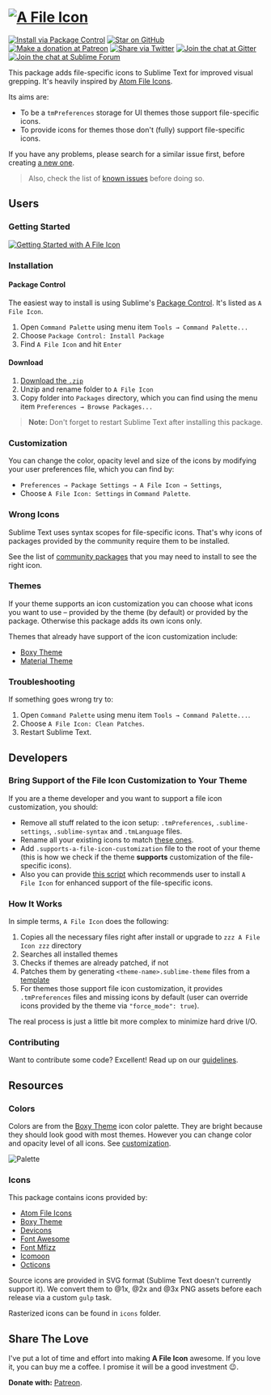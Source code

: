 # [![A File Icon][img-logo]][downloads]

[![Install via Package Control][img-downloads]][downloads]
[![Star on GitHub][img-stars]][stars]
[![Make a donation at Patreon][img-patreon]][patreon]
[![Share via Twitter][img-twitter]][twitter]
[![Join the chat at Gitter][img-gitter]][gitter]
[![Join the chat at Sublime Forum][img-forum]][forum]

This package adds file-specific icons to Sublime Text for improved visual grepping. It's heavily inspired by [Atom File Icons][atom-file-icons].

Its aims are:

* To be a `tmPreferences` storage for UI themes those support file-specific icons.
* To provide icons for themes those don't (fully) support file-specific icons.

If you have any problems, please search for a similar issue first, before creating [a new one][new-issue]. 

> Also, check the list of [known issues][known-issues] before doing so.

## Users

### Getting Started

[![Getting Started with A File Icon][img-getting-started]][getting-started]

### Installation

#### Package Control

The easiest way to install is using Sublime's [Package Control][downloads]. It's listed as `A File Icon`.

1. Open `Command Palette` using menu item `Tools → Command Palette...`
2. Choose `Package Control: Install Package`
3. Find `A File Icon` and hit `Enter`

#### Download

1. [Download the `.zip`][release]
2. Unzip and rename folder to `A File Icon`
3. Copy folder into `Packages` directory, which you can find using the menu item `Preferences → Browse Packages...`

> **Note:** Don't forget to restart Sublime Text after installing this package. 

### Customization

You can change the color, opacity level and size of the icons by modifying your user preferences file, which you can find by:

* `Preferences → Package Settings → A File Icon → Settings`,
* Choose `A File Icon: Settings` in `Command Palette`.

### Wrong Icons

Sublime Text uses syntax scopes for file-specific icons. That's why icons of packages provided by the community require them to be installed.

See the list of [community packages][packages] that you may need to install to see the right icon.

### Themes

If your theme supports an icon customization you can choose what icons you want to use – provided by the theme (by default) or provided by the package. Otherwise this package adds its own icons only.

Themes that already have support of the icon customization include:

* [Boxy Theme][boxy-theme]
* [Material Theme][material-theme]

### Troubleshooting

If something goes wrong try to:

1. Open `Command Palette` using menu item `Tools → Command Palette...`.
2. Choose `A File Icon: Clean Patches`.
3. Restart Sublime Text.

## Developers

### Bring Support of the File Icon Customization to Your Theme

If you are a theme developer and you want to support a file icon customization, you should:

* Remove all stuff related to the icon setup: `.tmPreferences`, `.sublime-settings`, `.sublime-syntax` and `.tmLanguage` files.
* Rename all your existing icons to match [these ones][icons].
* Add `.supports-a-file-icon-customization` file to the root of your theme (this is how we check if the theme **supports** customization of the file-specific icons).
* Also you can provide [this script][installer] which recommends user to install `A File Icon` for enhanced support of the file-specific icons.

### How It Works

In simple terms, `A File Icon` does the following:

1. Copies all the necessary files right after install or upgrade to `zzz A File Icon zzz` directory
2. Searches all installed themes
3. Checks if themes are already patched, if not
4. Patches them by generating `<theme-name>.sublime-theme` files from a [template][template]
5. For themes those support file icon customization, it provides `.tmPreferences` files and missing icons by default (user can override icons provided by the theme via `"force_mode": true`).

The real process is just a little bit more complex to minimize hard drive I/O.

### Contributing

Want to contribute some code? Excellent! Read up on our [guidelines][contributing].

## Resources

### Colors

Colors are from the [Boxy Theme][boxy-theme] icon color palette. They are bright because they should look good with most themes. However you can change color and opacity level of all icons. See [customization][customization].

![Palette][img-palette]

### Icons

This package contains icons provided by:

- [Atom File Icons][atom-file-icons]
- [Boxy Theme][boxy-theme]
- [Devicons][devicons]
- [Font Awesome][font-awesome]
- [Font Mfizz][font-mfizz]
- [Icomoon][icomoon]
- [Octicons][octicons]

Source icons are provided in SVG format (Sublime Text doesn't currently support it). We convert them to @1x, @2x and @3x PNG assets before each release via a custom `gulp` task. 

Rasterized icons can be found in `icons` folder.

## Share The Love

I've put a lot of time and effort into making **A File Icon** awesome. If you love it, you can buy me a coffee. I promise it will be a good investment 😉.

**Donate with:** [Patreon][patreon].

<!-- Resources -->

[atom-file-icons]: https://github.com/file-icons/atom
[boxy-theme]: https://github.com/ihodev/sublime-boxy
[devicons]: http://vorillaz.github.io/devicons/#/main
[font-awesome]: http://fontawesome.io/
[font-mfizz]: http://fizzed.com/oss/font-mfizz
[icomoon]: https://icomoon.io/
[material-theme]: https://github.com/equinusocio/material-theme
[octicons]: https://octicons.github.com/

<!-- Misc -->

[changelog]: https://github.com/ihodev/a-file-icon/blob/develop/CHANGELOG.md
[coming-soon]: https://github.com/wbond/package_control_channel/pull/6109
[contributing]: https://github.com/ihodev/a-file-icon/blob/develop/.github/CONTRIBUTING.md
[customization]: https://github.com/ihodev/a-file-icon#customization
[downloads]: https://packagecontrol.io/packages/A%20File%20Icon 'A File Icon @ Package Control'
[forum]: https://forum.sublimetext.com/t/a-file-icon-sublime-file-specific-icons-for-improved-visual-grepping/25874
[getting-started]: https://youtu.be/aTpuEhVHASw 'Watch "Getting Started with A File Icon" on YouTube'
[gitter]: https://gitter.im/a-file-icon/Lobby
[icons]: https://github.com/ihodev/a-file-icon/tree/develop/icons/multi
[installer]: https://github.com/ihodev/sublime-boxy/blob/master/Icons.py
[known-issues]: https://github.com/ihodev/a-file-icon/labels/known%20issue
[new-issue]: https://github.com/ihodev/a-file-icon/issues/new
[packages]: https://github.com/ihodev/a-file-icon/blob/develop/PACKAGES.md
[patreon]: https://www.patreon.com/ihodev
[release]: https://github.com/ihodev/a-file-icon/releases
[stars]: https://github.com/ihodev/a-file-icon/stargazers
[template]: https://github.com/ihodev/a-file-icon/blob/develop/common/templates/theme.py
[issues]: https://github.com/ihodev/a-file-icon/issues
[twitter]: https://twitter.com/intent/tweet?hashtags=sublimetext%2C%20file%2C%20icons&ref_src=twsrc%5Etfw&text=A%20File%20Icon%20%E2%80%93%20Sublime%20file%20icons%20for%20improved%20visual%20grepping%20%F0%9F%8E%89&tw_p=tweetbutton&url=https%3A%2F%2Fgithub.com%2Fihodev%2Fa-file-icon&via=ihodev

<!-- Assets -->

[img-downloads]: https://img.shields.io/packagecontrol/dt/A%20File%20Icon.svg?maxAge=3600&style=flat-square&logo=data%3Aimage%2Fsvg%2Bxml%3Bbase64%2CPD94bWwgdmVyc2lvbj0iMS4wIiBlbmNvZGluZz0idXRmLTgiPz48c3ZnIHZlcnNpb249IjEuMSIgaWQ9IkxheWVyXzEiIHhtbG5zPSJodHRwOi8vd3d3LnczLm9yZy8yMDAwL3N2ZyIgeG1sbnM6eGxpbms9Imh0dHA6Ly93d3cudzMub3JnLzE5OTkveGxpbmsiIHg9IjBweCIgeT0iMHB4IiB2aWV3Qm94PSIwIDAgMTggMjIiIHN0eWxlPSJlbmFibGUtYmFja2dyb3VuZDpuZXcgMCAwIDE4IDIyOyIgeG1sOnNwYWNlPSJwcmVzZXJ2ZSI%2BPHN0eWxlIHR5cGU9InRleHQvY3NzIj4uc3Qwe2ZpbGw6I0ZGRkZGRjt9PC9zdHlsZT48cGF0aCBjbGFzcz0ic3QwIiBkPSJNMTMuNCwyMEg0LjZDNC4zLDIwLDQsMTkuNyw0LDE5LjN2LTAuN0M0LDE4LjMsNC4zLDE4LDQuNiwxOGg4LjljMC4zLDAsMC42LDAuMywwLjYsMC43djAuN0MxNCwxOS43LDEzLjcsMjAsMTMuNCwyMHogTTguNiwxNi4yQzguMiwxNS45LDQsOS41LDQsOS41YzAtMC4yLDAuMi0wLjQsMC41LTAuNGgyLjhWMi41QzcuMywyLjIsNy43LDIsOC4yLDJoMS41YzAuNSwwLDAuOSwwLjIsMC45LDAuNXY2LjZoMi44YzAuMywwLDAuNSwwLjIsMC41LDAuNGwtNC42LDYuN0M5LjMsMTYuMiw4LjksMTYuNSw4LjYsMTYuMnoiLz48L3N2Zz4%3D&logoWidth=10
[img-forum]: https://cdn.rawgit.com/ihodev/a-file-icon/develop/media/reply-on-forum.svg
[img-getting-started]: https://cdn.rawgit.com/ihodev/a-file-icon/develop/media/getting-started.jpg
[img-gitter]: https://cdn.rawgit.com/ihodev/a-file-icon/develop/media/chat-on-gitter.svg
[img-logo]: https://cdn.rawgit.com/ihodev/a-file-icon/develop/media/logo.png
[img-palette]: https://cdn.rawgit.com/ihodev/a-file-icon/develop/media/palette.png
[img-patreon]: https://cdn.rawgit.com/ihodev/a-file-icon/develop/media/donate-on-patreon.svg
[img-stars]: https://cdn.rawgit.com/ihodev/a-file-icon/develop/media/star-on-github.svg
[img-twitter]: https://cdn.rawgit.com/ihodev/a-file-icon/develop/media/share-on-twitter.svg

